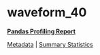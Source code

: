# waveform_40

[**Pandas Profiling Report**](https://epistasislab.github.io/penn-ml-benchmarks/profile/waveform_40.html)

[Metadata](metadata.yaml) | [Summary Statistics](summary_stats.tsv)

